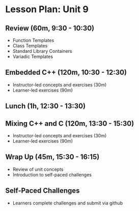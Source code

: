 # Lesson Plan: Unit 9

## Review (60m, 9:30 - 10:30)
- Function Templates
- Class Templates
- Standard Library Containers
- Variadic Templates

## Embedded C++ (120m, 10:30 - 12:30)
- Instructor-led concepts and exercises (30m)
- Learner-led exercises (90m)
## Lunch (1h, 12:30 - 13:30)
## Mixing C++ and C (120m, 13:30 - 15:30)
- Instructor-led concepts and exercises (30m)
- Learner-led exercises (90m)
## Wrap Up (45m, 15:30 - 16:15)
- Review of unit concepts
- Introduction to self-paced challenges

## Self-Paced Challenges
- Learners complete challenges and submit via github